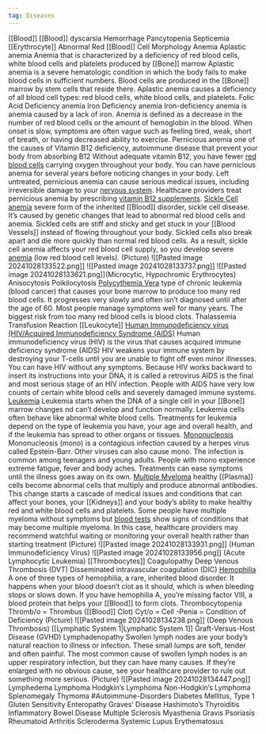 ```yaml
---
tag: Diseases
---
```

 [[Blood]]
	[[Blood]] dyscarsia
	Hemorrhage
	Pancytopenia
	Septicemia
 [[Erythrocyte]]
	Abnormal Red [[Blood]] Cell Morphology
	Anemia
		Aplastic anemia
			Anemia that is characterized by a deficiency of red blood cells, white blood cells and platelets produced by [[Bone]] marrow
			Aplastic anemia is a severe hematologic condition in which the body fails to make blood cells in sufficient numbers. Blood cells are produced in the [[Bone]] marrow by stem cells that reside there. Aplastic anemia causes a deficiency of all blood cell types: red blood cells, white blood cells, and platelets.
		Folic Acid Deficiency anemia
		Iron Deficiency anemia
			Iron-deficiency anemia is anemia caused by a lack of iron. Anemia is defined as a decrease in the number of red blood cells or the amount of hemoglobin in the blood. When onset is slow, symptoms are often vague such as feeling tired, weak, short of breath, or having decreased ability to exercise.
		Pernicious anemia
			one of the causes of Vitamin B12 deficiency, autoimmune disease that prevent your body from absorbing B12
			Without adequate vitamin B12, you have fewer [red blood cells](https://my.clevelandclinic.org/health/body/21691-function-of-red-blood-cells) carrying oxygen throughout your body.
			You can have pernicious anemia for several years before noticing changes in your body. Left untreated, pernicious anemia can cause serious medical issues, including irreversible damage to your [nervous system](https://my.clevelandclinic.org/health/articles/21202-nervous-system). Healthcare providers treat pernicious anemia by prescribing [vitamin B12 supplements](https://my.clevelandclinic.org/health/drugs/20271-vitamin-b12-capsules-or-tablets).
		[Sickle Cell anemia](https://my.clevelandclinic.org/health/diseases/4579-sickle-cell-anemia)
			severe form of the inherited [[Blood]] disorder, sickle cell disease. It’s caused by genetic changes that lead to abnormal red blood cells and anemia.
			Sickled cells are stiff and sticky and get stuck in your [[Blood Vessels]] instead of flowing throughout your body. Sickled cells also break apart and die more quickly than normal red blood cells. As a result, sickle cell anemia affects your red blood cell supply, so you develop severe [anemia](https://my.clevelandclinic.org/health/diseases/3929-anemia) (low red blood cell levels).
			(Picture)
				![[Pasted image 20241028133522.png]]
				![[Pasted image 20241028133737.png]]
				![[Pasted image 20241028133621.png]](Microcytic, Hypochromic Erythrocytes)
	Anisocytosis
	Poikilocytosis
	[Polycythemia Vera](https://my.clevelandclinic.org/health/diseases/17742-polycythemia-vera)
		type of chronic leukemia (blood cancer) that causes your bone marrow to produce too many red blood cells. It progresses very slowly and often isn’t diagnosed until after the age of 60. Most people manage symptoms well for many years. The biggest risk from too many red blood cells is blood clots.
	Thalassemia
	Transfusion Reaction
[[Leukocyte]]
	[Human Immunodeficiency virus (HIV/Acquired Immunodeficiency Syndrome (AIDS)](https://my.clevelandclinic.org/health/diseases/4251-hiv-aids?_id=BB7BD0C0BCB944C09755BA17A4EE326E)
		Human immunodeficiency virus (HIV) is the virus that causes acquired immune deficiency syndrome (AIDS)
		HIV weakens your immune system by destroying your T-cells until you are unable to fight off even minor illnesses. You can have HIV without any symptoms.
		Because HIV works backward to insert its instructions into your DNA, it is called a retrovirus
		AIDS is the final and most serious stage of an HIV infection. People with AIDS have very low counts of certain white blood cells and severely damaged immune systems.
	[Leukemia](https://my.clevelandclinic.org/health/diseases/4365-leukemia)
		Leukemia starts when the DNA of a single cell in your [[Bone]] marrow changes nd can’t develop and function normally. Leukemia cells often behave like abnormal white blood cells. Treatments for leukemia depend on the type of leukemia you have, your age and overall health, and if the leukemia has spread to other organs or tissues.
	[Mononucleosis](https://my.clevelandclinic.org/health/diseases/13974-mononucleosis)
		Mononucleosis (mono) is a contagious infection caused by a herpes virus called Epstein-Barr. Other viruses can also cause mono. The infection is common among teenagers and young adults. People with mono experience extreme fatigue, fever and body aches. Treatments can ease symptoms until the illness goes away on its own.
	[Multiple Myeloma](https://my.clevelandclinic.org/health/diseases/6178-multiple-myeloma)
		healthy [[Plasma]] cells become abnormal cells that multiply and produce abnormal antibodies. This change starts a cascade of medical issues and conditions that can affect your bones, your [[Kidneys]] and your body’s ability to make healthy red and white blood cells and platelets.
		Some people have multiple myeloma without symptoms but [blood tests](https://my.clevelandclinic.org/health/diagnostics/24508-blood-tests) show signs of conditions that may become multiple myeloma. In this case, healthcare providers may recommend watchful waiting or monitoring your overall health rather than starting treatment
		(Picture)
			![[Pasted image 20241028133931.png]]
			(Human Immunodeficiency Virus)
			![[Pasted image 20241028133956.png]]
			(Acute Lymphocytic Leukemia)
[[Thrombocytes]]
	Coagulopathy
	Deep Venous Thrombosis (DVT)
	Disseminated intravascular coagulation (DIC)
	[Hemophilia](https://my.clevelandclinic.org/health/diseases/23197-hemophilia-a)
		A
			one of three types of hemophilia, a rare, inherited blood disorder. It happens when your blood doesn’t clot as it should, which is when bleeding stops or slows down.
			If you have hemophilia A, you’re missing factor VIII, a blood protein that helps your [[Blood]] to form clots.
	Thrombocytopenia
		Thromb/o = Thrombus ([[Blood]] Clot)
		Cyt/o = Cell
		-Penia = Condition of Deficiency
		(Picture)
			![[Pasted image 20241028134238.png]]
			(Deep Venous Thrombosis)
[[Lymphatic System 1|Lymphatic System 1]]
	Graft-Versus-Host Disease (GVHD)
	Lymphadenopathy
		Swollen lymph nodes are your body’s natural reaction to illness or infection. These small lumps are soft, tender and often painful. The most common cause of swollen lymph nodes is an upper respiratory infection, but they can have many causes. If they’re enlarged with no obvious cause, see your healthcare provider to rule out something more serious.
		(Picture)
			![[Pasted image 20241028134447.png]]
	Lymphedema
	Lymphoma
		Hodgkin’s Lymphoma
		Non-Hodgkin’s Lymphoma
	Splenomegaly
	Thymoma
#Autoimmune-Disorders
	Diabetes Mellitus, Type 1
	Gluten Sensitivity Enteropathy
	Graves’ Disease
	Hashimoto’s Thyroiditis
	Inflammatory Bowel Disease
	Multiple Sclerosis
	Myasthenia Gravis
	Psoriasis
	Rheumatoid Arthritis
	Scleroderma
	Systemic Lupus Erythematosus





